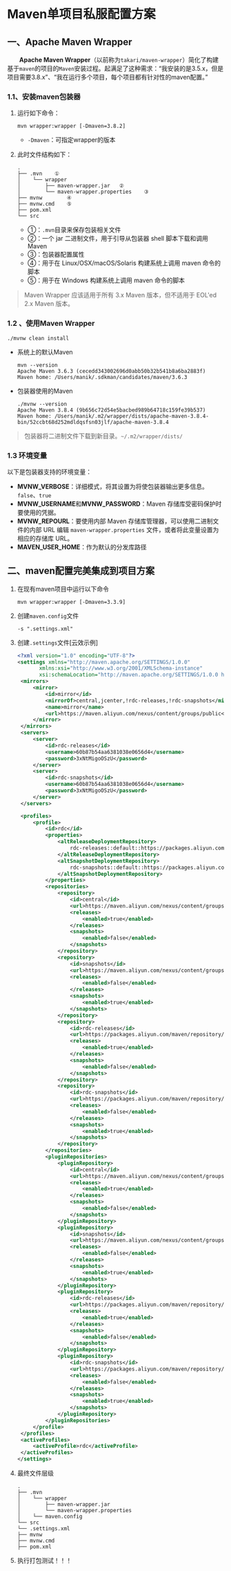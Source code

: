 # Maven单项目私服配置方案



## 一、Apache Maven Wrapper

&emsp;&emsp;**Apache Maven Wrapper**（以前称为`takari/maven-wrapper`）简化了构建基于`maven`的项目的`Maven`安装过程。起满足了这种需求：“我安装的是3.5.x，但是项目需要3.8.x”、“我在运行多个项目，每个项目都有针对性的maven配置。”



### 1.1、安装maven包装器

1. 运行如下命令：

   ```shell
   mvn wrapper:wrapper [-Dmaven=3.8.2]
   ```

   - `-Dmaven`：可指定wrapper的版本

2. 此时文件结构如下：

   ```shell
   .
   ├── .mvn    ①
   │    └── wrapper
   │        ├── maven-wrapper.jar	②
   │        └── maven-wrapper.properties	③   
   ├── mvnw        ④
   ├── mvnw.cmd    ⑤
   ├── pom.xml
   └── src
   ```

   - ①：`.mvn`目录来保存包装相关文件
   - ②：一个 jar 二进制文件，用于引导从包装器 shell 脚本下载和调用Maven
   - ③：包装器配置属性
   - ④：用于在 Linux/OSX/macOS/Solaris 构建系统上调用 maven 命令的脚本
   - ⑤：用于在 Windows 构建系统上调用 maven 命令的脚本

> Maven Wrapper 应该适用于所有 3.x Maven 版本，但不适用于 EOL'ed 2.x Maven 版本。



### 1.2 、使用Maven Wrapper

```shell
./mvnw clean install
```

- 系统上的默认Maven

  ```shell
  mvn --version
  Apache Maven 3.6.3 (cecedd343002696d0abb50b32b541b8a6ba2883f)
  Maven home: /Users/manik/.sdkman/candidates/maven/3.6.3
  ```

- 包装器使用的Maven

  ```shell
  ./mvnw --version
  Apache Maven 3.8.4 (9b656c72d54e5bacbed989b64718c159fe39b537)
  Maven home: /Users/manik/.m2/wrapper/dists/apache-maven-3.8.4-bin/52ccbt68d252mdldqsfsn03jlf/apache-maven-3.8.4
  ```

> 包装器将二进制文件下载到新目录。`~/.m2/wrapper/dists/`



### 1.3 环境变量

以下是包装器支持的环境变量：

- **MVNW_VERBOSE**：详细模式，将其设置为将使包装器输出更多信息。`false`、`true`
- **MVNW_USERNAME**和**MVNW_PASSWORD**：Maven 存储库受密码保护时要使用的凭据。
- **MVNW_REPOURL**：要使用内部 Maven 存储库管理器，可以使用二进制文件的内部 URL 编辑 `maven-wrapper.properties` 文件，或者将此变量设置为相应的存储库 URL。
- **MAVEN_USER_HOME**：作为默认的分发库路径







## 二、maven配置完美集成到项目方案

1. 在现有maven项目中运行以下命令

   ```shell
   mvn wrapper:wrapper [-Dmaven=3.3.9]
   ```

2. 创建`maven.config`文件

   ```config
   -s ".settings.xml"
   ```

3. 创建`.settings`文件[云效示例]

   ```xml
   <?xml version="1.0" encoding="UTF-8"?>
   <settings xmlns="http://maven.apache.org/SETTINGS/1.0.0"
   		  xmlns:xsi="http://www.w3.org/2001/XMLSchema-instance"
   		  xsi:schemaLocation="http://maven.apache.org/SETTINGS/1.0.0 http://maven.apache.org/xsd/settings-1.0.0.xsd">
   	<mirrors>
   		<mirror>
   			<id>mirror</id>
   			<mirrorOf>central,jcenter,!rdc-releases,!rdc-snapshots</mirrorOf>
   			<name>mirror</name>
   			<url>https://maven.aliyun.com/nexus/content/groups/public</url>
   		</mirror>
   	</mirrors>
   	<servers>
   		<server>
   			<id>rdc-releases</id>
   			<username>60b87b54aa6381038e0656d4</username>
   			<password>3xNtMigoOSzU</password>
   		</server>
   		<server>
   			<id>rdc-snapshots</id>
   			<username>60b87b54aa6381038e0656d4</username>
   			<password>3xNtMigoOSzU</password>
   		</server>
   	</servers>
   
   	<profiles>
   		<profile>
   			<id>rdc</id>
   			<properties>
   				<altReleaseDeploymentRepository>
   					rdc-releases::default::https://packages.aliyun.com/maven/repository/2108808-release-IX0big/
   				</altReleaseDeploymentRepository>
   				<altSnapshotDeploymentRepository>
   					rdc-snapshots::default::https://packages.aliyun.com/maven/repository/2108808-snapshot-43MPeh/
   				</altSnapshotDeploymentRepository>
   			</properties>
   			<repositories>
   				<repository>
   					<id>central</id>
   					<url>https://maven.aliyun.com/nexus/content/groups/public</url>
   					<releases>
   						<enabled>true</enabled>
   					</releases>
   					<snapshots>
   						<enabled>false</enabled>
   					</snapshots>
   				</repository>
   				<repository>
   					<id>snapshots</id>
   					<url>https://maven.aliyun.com/nexus/content/groups/public</url>
   					<releases>
   						<enabled>false</enabled>
   					</releases>
   					<snapshots>
   						<enabled>true</enabled>
   					</snapshots>
   				</repository>
   				<repository>
   					<id>rdc-releases</id>
   					<url>https://packages.aliyun.com/maven/repository/2108808-release-IX0big/</url>
   					<releases>
   						<enabled>true</enabled>
   					</releases>
   					<snapshots>
   						<enabled>false</enabled>
   					</snapshots>
   				</repository>
   				<repository>
   					<id>rdc-snapshots</id>
   					<url>https://packages.aliyun.com/maven/repository/2108808-snapshot-43MPeh/</url>
   					<releases>
   						<enabled>false</enabled>
   					</releases>
   					<snapshots>
   						<enabled>true</enabled>
   					</snapshots>
   				</repository>
   			</repositories>
   			<pluginRepositories>
   				<pluginRepository>
   					<id>central</id>
   					<url>https://maven.aliyun.com/nexus/content/groups/public</url>
   					<releases>
   						<enabled>true</enabled>
   					</releases>
   					<snapshots>
   						<enabled>false</enabled>
   					</snapshots>
   				</pluginRepository>
   				<pluginRepository>
   					<id>snapshots</id>
   					<url>https://maven.aliyun.com/nexus/content/groups/public</url>
   					<releases>
   						<enabled>false</enabled>
   					</releases>
   					<snapshots>
   						<enabled>true</enabled>
   					</snapshots>
   				</pluginRepository>
   				<pluginRepository>
   					<id>rdc-releases</id>
   					<url>https://packages.aliyun.com/maven/repository/2108808-release-IX0big/</url>
   					<releases>
   						<enabled>true</enabled>
   					</releases>
   					<snapshots>
   						<enabled>false</enabled>
   					</snapshots>
   				</pluginRepository>
   				<pluginRepository>
   					<id>rdc-snapshots</id>
   					<url>https://packages.aliyun.com/maven/repository/2108808-snapshot-43MPeh/</url>
   					<releases>
   						<enabled>false</enabled>
   					</releases>
   					<snapshots>
   						<enabled>true</enabled>
   					</snapshots>
   				</pluginRepository>
   			</pluginRepositories>
   		</profile>
   	</profiles>
   	<activeProfiles>
   		<activeProfile>rdc</activeProfile>
   	</activeProfiles>
   </settings>
   ```

4. 最终文件层级

   ```shell
   .
   ├── .mvn
   │    └── wrapper
   │        ├── maven-wrapper.jar
   │        └── maven-wrapper.properties
   │    └── maven.config
   └── src
   └── .settings.xml
   ├── mvnw
   ├── mvnw.cmd
   ├── pom.xml
   ```

5. 执行打包测试！！！